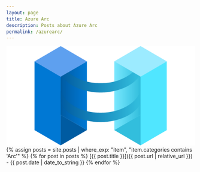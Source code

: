 ```yaml
---
layout: page
title: Azure Arc
description: Posts about Azure Arc
permalink: /azurearc/
---
```

![Arc](/assets/arc.png)
{% assign posts = site.posts | where_exp: "item", "item.categories contains 'Arc'" %}
{% for post in posts %}
  [{{ post.title }}]({{ post.url | relative_url }}) - {{ post.date | date_to_string }}
{% endfor %}